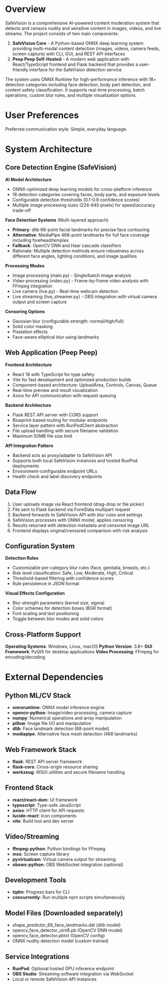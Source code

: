 # Overview

SafeVision is a comprehensive AI-powered content moderation system that detects and censors nudity and sensitive content in images, videos, and live streams. The project consists of two main components:

1. **SafeVision Core** - A Python-based ONNX deep learning system providing multi-modal content detection (images, videos, camera feeds, screen capture) with CLI, GUI, and REST API interfaces
2. **Peep Peep Self-Hosted** - A modern web application with React/TypeScript frontend and Flask backend that provides a user-friendly interface for the SafeVision detection service

The system uses ONNX Runtime for high-performance inference with 18+ detection categories including face detection, body part detection, and content safety classification. It supports real-time processing, batch operations, custom blur rules, and multiple visualization options.

# User Preferences

Preferred communication style: Simple, everyday language.

# System Architecture

## Core Detection Engine (SafeVision)

**AI Model Architecture**
- ONNX-optimized deep learning models for cross-platform inference
- 18 detection categories covering faces, body parts, and exposure levels
- Configurable detection thresholds (0.1-0.9 confidence scores)
- Multiple image processing sizes (224-640 pixels) for speed/accuracy trade-off

**Face Detection Systems** (Multi-layered approach)
- **Primary**: dlib 68-point facial landmarks for precise face contouring
- **Alternative**: MediaPipe 468-point landmarks for full face coverage including forehead/temples
- **Fallback**: OpenCV DNN and Haar cascade classifiers
- Rationale: Multiple detection methods ensure robustness across different face angles, lighting conditions, and image qualities

**Processing Modes**
- Image processing (main.py) - Single/batch image analysis
- Video processing (video.py) - Frame-by-frame video analysis with FFmpeg integration
- Live camera (live.py) - Real-time webcam detection
- Live streaming (live_streamer.py) - OBS integration with virtual camera output and screen capture

**Censoring Options**
- Gaussian blur (configurable strength: normal/high/full)
- Solid color masking
- Pixelation effects
- Face-aware elliptical blur using landmarks

## Web Application (Peep Peep)

**Frontend Architecture**
- React 18 with TypeScript for type safety
- Vite for fast development and optimized production builds
- Component-based architecture: UploadArea, Controls, Canvas, Queue
- Real-time preview and result visualization
- Axios for API communication with request queuing

**Backend Architecture**
- Flask REST API server with CORS support
- Blueprint-based routing for modular endpoints
- Service layer pattern with RunPodClient abstraction
- File upload handling with secure filename validation
- Maximum 50MB file size limit

**API Integration Pattern**
- Backend acts as proxy/adapter to SafeVision API
- Supports both local SafeVision instances and hosted RunPod deployments
- Environment-configurable endpoint URLs
- Health check and label discovery endpoints

## Data Flow

1. User uploads image via React frontend (drag-drop or file picker)
2. File sent to Flask backend via FormData multipart request
3. Backend forwards to SafeVision API with blur rules and settings
4. SafeVision processes with ONNX model, applies censoring
5. Results returned with detection metadata and censored image URL
6. Frontend displays original/censored comparison with risk analysis

## Configuration System

**Detection Rules**
- Customizable per-category blur rules (face, genitalia, breasts, etc.)
- Risk level classification: Safe, Low, Moderate, High, Critical
- Threshold-based filtering with confidence scores
- Rule persistence in JSON format

**Visual Effects Configuration**
- Blur strength parameters (kernel size, sigma)
- Color schemes for detection boxes (BGR format)
- Font scaling and text positioning
- Toggle between blur modes and solid colors

## Cross-Platform Support

**Operating Systems**: Windows, Linux, macOS
**Python Version**: 3.8+
**GUI Framework**: PyQt5 for desktop applications
**Video Processing**: FFmpeg for encoding/decoding

# External Dependencies

## Python ML/CV Stack
- **onnxruntime**: ONNX model inference engine
- **opencv-python**: Image/video processing, camera capture
- **numpy**: Numerical operations and array manipulation
- **pillow**: Image file I/O and manipulation
- **dlib**: Face landmark detection (68-point model)
- **mediapipe**: Alternative face mesh detection (468 landmarks)

## Web Framework Stack
- **flask**: REST API server framework
- **flask-cors**: Cross-origin resource sharing
- **werkzeug**: WSGI utilities and secure filename handling

## Frontend Stack
- **react/react-dom**: UI framework
- **typescript**: Type-safe JavaScript
- **axios**: HTTP client for API requests
- **lucide-react**: Icon components
- **vite**: Build tool and dev server

## Video/Streaming
- **ffmpeg-python**: Python bindings for FFmpeg
- **mss**: Screen capture library
- **pyvirtualcam**: Virtual camera output for streaming
- **obsws-python**: OBS WebSocket integration (optional)

## Development Tools
- **tqdm**: Progress bars for CLI
- **concurrently**: Run multiple npm scripts simultaneously

## Model Files (Downloaded separately)
- shape_predictor_68_face_landmarks.dat (dlib model)
- opencv_face_detector_uint8.pb (OpenCV DNN model)
- opencv_face_detector.pbtxt (OpenCV config)
- ONNX nudity detection model (custom trained)

## Service Integrations
- **RunPod**: Optional hosted GPU inference endpoint
- **OBS Studio**: Streaming software integration via WebSocket
- Local or remote SafeVision API instances